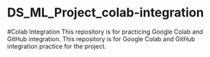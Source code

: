 # DS_ML_Project_colab-integration
#Colab Integration This repository is for practicing Google Colab and GitHub integration.
This repository is for Google Colab and GitHub integration practice for the project.

